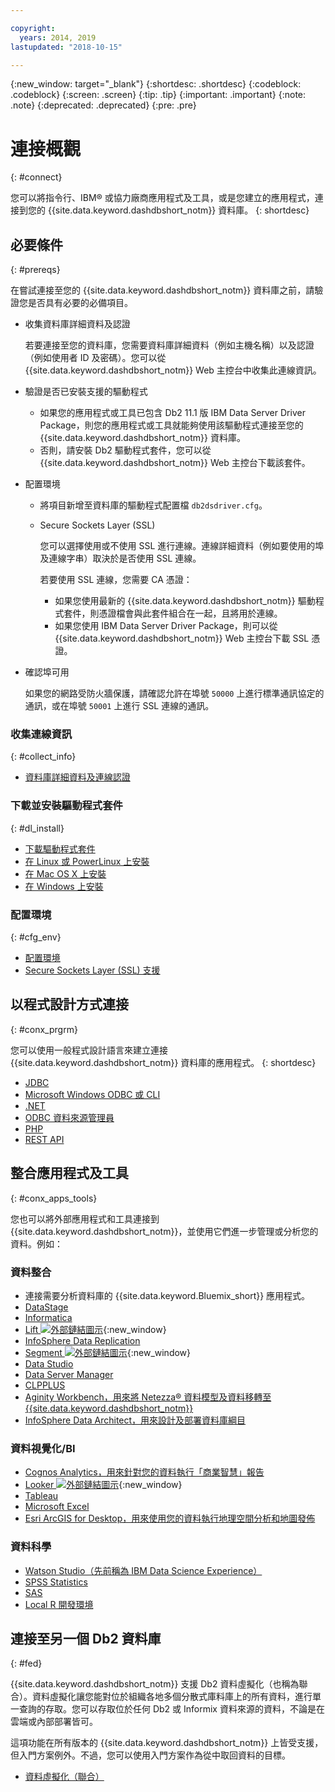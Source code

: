 ```yaml
---

copyright:
  years: 2014, 2019
lastupdated: "2018-10-15"

---
```


<!-- Attribute definitions --> 
{:new_window: target="_blank"}
{:shortdesc: .shortdesc}
{:codeblock: .codeblock}
{:screen: .screen}
{:tip: .tip}
{:important: .important}
{:note: .note}
{:deprecated: .deprecated}
{:pre: .pre}

# 連接概觀
{: #connect}

您可以將指令行、IBM® 或協力廠商應用程式及工具，或是您建立的應用程式，連接到您的 {{site.data.keyword.dashdbshort_notm}} 資料庫。
{: shortdesc}

## 必要條件
{: #prereqs}

在嘗試連接至您的 {{site.data.keyword.dashdbshort_notm}} 資料庫之前，請驗證您是否具有必要的必備項目。 

- 收集資料庫詳細資料及認證

   若要連接至您的資料庫，您需要資料庫詳細資料（例如主機名稱）以及認證（例如使用者 ID 及密碼）。您可以從 {{site.data.keyword.dashdbshort_notm}} Web 主控台中收集此連線資訊。

- 驗證是否已安裝支援的驅動程式

   - 如果您的應用程式或工具已包含 Db2 11.1 版 IBM Data Server Driver Package，則您的應用程式或工具就能夠使用該驅動程式連接至您的 {{site.data.keyword.dashdbshort_notm}} 資料庫。
   - 否則，請安裝 Db2 驅動程式套件，您可以從 {{site.data.keyword.dashdbshort_notm}} Web 主控台下載該套件。

- 配置環境

  - 將項目新增至資料庫的驅動程式配置檔 `db2dsdriver.cfg`。
  - Secure Sockets Layer (SSL)

    您可以選擇使用或不使用 SSL 進行連線。連線詳細資料（例如要使用的埠及連線字串）取決於是否使用 SSL 連線。

    若要使用 SSL 連線，您需要 CA 憑證：
    - 如果您使用最新的 {{site.data.keyword.dashdbshort_notm}} 驅動程式套件，則憑證檔會與此套件組合在一起，且將用於連線。
    - 如果您使用 IBM Data Server Driver Package，則可以從 {{site.data.keyword.dashdbshort_notm}} Web 主控台下載 SSL 憑證。

- 確認埠可用

   如果您的網路受防火牆保護，請確認允許在埠號 `50000` 上進行標準通訊協定的通訊，或在埠號 `50001` 上進行 SSL 連線的通訊。

<!-- Before you can connect to your {{site.data.keyword.dashdbshort_notm}} database, verify that you completed downloading and installing the necessary components on the prerequisites checklist: 

- [Prerequisites checklist](prereqs.html) -->

### 收集連線資訊
{: #collect_info}

- [資料庫詳細資料及連線認證](credentials.html)

### 下載並安裝驅動程式套件
{: #dl_install}

- [下載驅動程式套件](driver_pkg.html)
- [在 Linux 或 PowerLinux 上安裝](install_linux.html)
- [在 Mac OS X 上安裝](install_mac.html)
- [在 Windows 上安裝](install_win.html)

### 配置環境
{: #cfg_env}

- [配置環境](driver_pkg_cfg.html)
- [Secure Sockets Layer (SSL) 支援](ssl.html)

## 以程式設計方式連接
{: #conx_prgrm}

您可以使用一般程式設計語言來建立連接 {{site.data.keyword.dashdbshort_notm}} 資料庫的應用程式。
{: shortdesc}

- [JDBC](jdbc.html)
- [Microsoft Windows ODBC 或 CLI](odbc_cli.html)
- [.NET](net_apps.html)
- [ODBC 資料來源管理員](odbc_data_source_admin.html)
- [PHP](php.html)
- [REST API](rest_api.html)
<!-- - [C++]() -->
<!-- - [Java]() -->
<!-- - [Node.js]() -->
<!-- - [Perl]() -->
<!-- - [Python]() -->

## 整合應用程式及工具
{: #conx_apps_tools}

您也可以將外部應用程式和工具連接到 {{site.data.keyword.dashdbshort_notm}}，並使用它們進一步管理或分析您的資料。例如：

### 資料整合
- 連接需要分析資料庫的 {{site.data.keyword.Bluemix_short}} 應用程式。
- [DataStage](data.html#datastage)
- [Informatica](data.html#informatica)
- [Lift ![外部鏈結圖示](../../../icons/launch-glyph.svg "外部鏈結圖示")](https://lift.ng.bluemix.net/#docs){:new_window}
- [InfoSphere Data Replication](data.html#idr)
- [Segment ![外部鏈結圖示](../../../icons/launch-glyph.svg "外部鏈結圖示")](https://segment.com/docs/destinations/db2/){:new_window}
- [Data Studio](data.html#data_studio)
- [Data Server Manager](data.html#dsm)
- [CLPPLUS](data.html#clpplus)
- [Aginity Workbench，用來將 Netezza® 資料模型及資料移轉至 {{site.data.keyword.dashdbshort_notm}}](data.html#aginity_wb)
- [InfoSphere Data Architect，用來設計及部署資料庫綱目](data.html#ida)

### 資料視覺化/BI
- [Cognos Analytics，用來針對您的資料執行「商業智慧」報告](vis_bi.html#cognos)
- [Looker ![外部鏈結圖示](../../../icons/launch-glyph.svg "外部鏈結圖示")](https://docs.looker.com/setup-and-management/connecting-to-db){:new_window}
- [Tableau](vis_bi.html#tableau)
- [Microsoft Excel](vis_bi.html#excel)
- [Esri ArcGIS for Desktop，用來使用您的資料執行地理空間分析和地圖發佈](vis_bi.html#esri_arcgis)

### 資料科學
- [Watson Studio（先前稱為 IBM Data Science Experience）](data_sci.html#watson_studio)
- [SPSS Statistics](data_sci.html#spss_stats)
- [SAS](data_sci.html#sas)
- [Local R 開發環境](data_sci.html#r_dev_env)

## 連接至另一個 Db2 資料庫
{: #fed}

{{site.data.keyword.dashdbshort_notm}} 支援 Db2 資料虛擬化（也稱為聯合）。資料虛擬化讓您能對位於組織各地多個分散式庫料庫上的所有資料，進行單一查詢的存取。您可以存取位於任何 Db2 或 Informix 資料來源的資料，不論是在雲端或內部部署皆可。
 

這項功能在所有版本的 {{site.data.keyword.dashdbshort_notm}} 上皆受支援，但入門方案例外。不過，您可以使用入門方案作為從中取回資料的目標。

- [資料虛擬化（聯合）](../federation.html)


